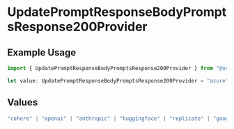 # UpdatePromptResponseBodyPromptsResponse200Provider

## Example Usage

```typescript
import { UpdatePromptResponseBodyPromptsResponse200Provider } from "@orq-ai/node/models/operations";

let value: UpdatePromptResponseBodyPromptsResponse200Provider = "azure";
```

## Values

```typescript
"cohere" | "openai" | "anthropic" | "huggingface" | "replicate" | "google" | "google-ai" | "azure" | "aws" | "anyscale" | "perplexity" | "groq" | "fal" | "leonardoai" | "nvidia" | "jina" | "togetherai" | "elevenlabs"
```